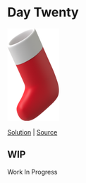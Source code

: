 # Day Twenty

<img src="cover.png" width="117" height="208" alt="Sock">

[Solution](solution.ts) | [Source](https://typehero.dev/challenge/day-20)

## WIP

Work In Progress
